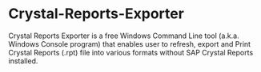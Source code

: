 # Crystal-Reports-Exporter
Crystal Reports Exporter is a free Windows Command Line tool (a.k.a. Windows Console program) that enables user to refresh, export and Print Crystal Reports (.rpt) file into various formats without SAP Crystal Reports installed.
